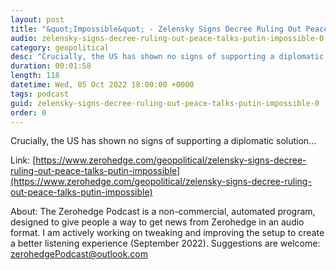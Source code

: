 ```yaml
---
layout: post
title: "&quot;Impossible&quot; - Zelensky Signs Decree Ruling Out Peace Talks With Putin"
audio: zelensky-signs-decree-ruling-out-peace-talks-putin-impossible-0
category: geopolitical
desc: "Crucially, the US has shown no signs of supporting a diplomatic solution..."
duration: 00:01:58
length: 118
datetime: Wed, 05 Oct 2022 18:00:00 +0000
tags: podcast
guid: zelensky-signs-decree-ruling-out-peace-talks-putin-impossible-0
order: 0
---
```

Crucially, the US has shown no signs of supporting a diplomatic solution...

Link: [https://www.zerohedge.com/geopolitical/zelensky-signs-decree-ruling-out-peace-talks-putin-impossible](https://www.zerohedge.com/geopolitical/zelensky-signs-decree-ruling-out-peace-talks-putin-impossible)

About: The Zerohedge Podcast is a non-commercial, automated program, designed to give people a way to get news from Zerohedge in an audio format.  I am actively working on tweaking and improving the setup to create a better listening experience (September 2022).  Suggestions are welcome: [zerohedgePodcast@outlook.com](mailto:zerohedgePodcast@outlook.com)